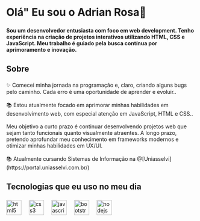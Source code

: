 <h1 align="left">Olá" Eu sou o Adrian Rosa👋</h1>

###

<h4 align="left">Sou um desenvolvedor entusiasta com foco em web development. Tenho experiência na criação de projetos interativos utilizando HTML, CSS e JavaScript. Meu trabalho é guiado pela busca contínua por aprimoramento e inovação.</h4>

###

<h2 align="left">Sobre</h2>

###

<p align="left">✨ Comecei minha jornada na programação e, claro, criando alguns bugs pelo caminho. Cada erro é uma oportunidade de aprender e evoluir..<br><br>📚  Estou atualmente focado em aprimorar minhas habilidades em desenvolvimento web, com especial atenção em JavaScript, HTML e CSS..<br><br>Meu objetivo a curto prazo é continuar desenvolvendo projetos web que sejam tanto funcionais quanto visualmente atraentes. A longo prazo, pretendo aprofundar meu conhecimento em frameworks modernos e otimizar minhas habilidades em UX/UI.<br><br>📚 Atualmente cursando Sistemas de Informação na @[Uniasselvi](https://portal.uniasselvi.com.br/)</p>

###

<h2 align="left">Tecnologias que eu uso no meu dia</h2>

###

<div align="left">
  <img src="https://cdn.jsdelivr.net/gh/devicons/devicon/icons/html5/html5-original.svg" height="40" alt="html5 logo"  />
  <img width="12" />
  <img src="https://cdn.jsdelivr.net/gh/devicons/devicon/icons/css3/css3-original.svg" height="40" alt="css3 logo"  />
  <img width="12" />
  <img src="https://cdn.jsdelivr.net/gh/devicons/devicon/icons/javascript/javascript-original.svg" height="40" alt="javascript logo"  />
  <img width="12" />
  <img src="https://cdn.jsdelivr.net/gh/devicons/devicon/icons/bootstrap/bootstrap-original.svg" height="40" alt="bootstrap logo"  />
  <img width="12" />
  <img src="https://cdn.jsdelivr.net/gh/devicons/devicon/icons/nodejs/nodejs-original.svg" height="40" alt="nodejs logo"  />
</div>

###
